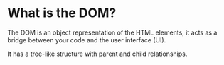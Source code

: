 # What is the DOM?

The DOM is an object representation of the HTML elements, it acts as a bridge between your code and the user interface (UI).  

It has a tree-like structure with parent and child relationships.